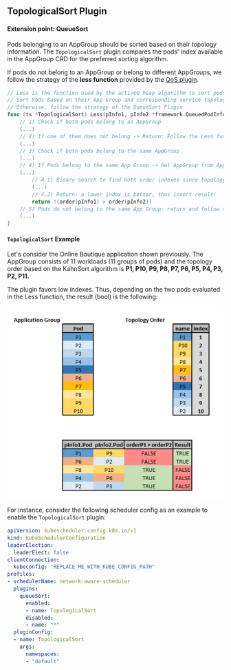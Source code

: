 ## TopologicalSort Plugin

#### Extension point: QueueSort 

Pods belonging to an AppGroup should be sorted based on their topology information. 
The `TopologicalSort` plugin compares the pods' index available in the AppGroup CRD for the preferred sorting algorithm. 

If pods do not belong to an AppGroup or belong to different AppGroups, we follow the 
strategy of the **less function** provided by the [QoS plugin](https://github.com/kubernetes-sigs/scheduler-plugins/tree/master/pkg/qos).

```go
// Less is the function used by the activeQ heap algorithm to sort pods.
// Sort Pods based on their App Group and corresponding service topology.
// Otherwise, follow the strategy of the QueueSort Plugin
func (ts *TopologicalSort) Less(pInfo1, pInfo2 *framework.QueuedPodInfo) bool {
    // 1) Check if both pods belong to an AppGroup
    (...)
    // 2) If one of them does not belong -> Return: Follow the Less function of the QoS Sort plugin. 
    (...)
    // 3) Check if both pods belong to the same AppGroup
    (...)
    // 4) If Pods belong to the same App Group -> Get AppGroup from AppGroup lister
    (...)
        // 4.1) Binary search to find both order indexes since topology list is ordered by Workload Name
        (...)
        // 4.2) Return: a lower index is better, thus invert result!
        return !(order(pInfo1) > order(pInfo2))
    // 5) Pods do not belong to the same App Group: return and follow the strategy from the QoS plugin
    (...)
}
```

#### `TopologicalSort` Example

Let's consider the Online Boutique application shown previously. 
The AppGroup consists of 11 workloads (11 groups of pods) and the topology order based on the KahnSort algorithm is **P1, P10, P9, P8, P7, P6, P5, P4, P3, P2, P11.**

The plugin favors low indexes. Thus, depending on the two pods evaluated in the Less function, the result (bool) is the following: 

<p align="center"><img src="../../../kep/260-network-aware-scheduling/figs/queueSortExample.png" title="queueSortExample" width="528" class="center"/></p>

For instance, consider the following scheduler config as an example to enable the `TopologicalSort` plugin:

```yaml
apiVersion: kubescheduler.config.k8s.io/v1
kind: KubeSchedulerConfiguration
leaderElection:
  leaderElect: false
clientConnection:
  kubeconfig: "REPLACE_ME_WITH_KUBE_CONFIG_PATH"
profiles:
- schedulerName: network-aware-scheduler
  plugins:
    queueSort:
      enabled:
      - name: TopologicalSort
      disabled:
      - name: "*"
  pluginConfig:
  - name: TopologicalSort
    args:
      namespaces:
      - "default"
```